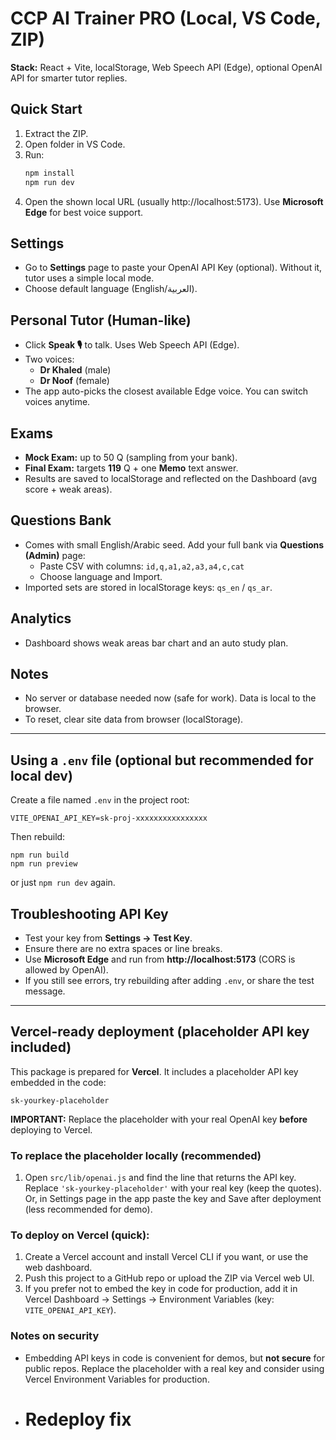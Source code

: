 # CCP AI Trainer PRO (Local, VS Code, ZIP)

**Stack:** React + Vite, localStorage, Web Speech API (Edge), optional OpenAI API for smarter tutor replies.

## Quick Start
1. Extract the ZIP.
2. Open folder in VS Code.
3. Run:
   ```bash
   npm install
   npm run dev
   ```
4. Open the shown local URL (usually http://localhost:5173). Use **Microsoft Edge** for best voice support.

## Settings
- Go to **Settings** page to paste your OpenAI API Key (optional). Without it, tutor uses a simple local mode.
- Choose default language (English/العربية).

## Personal Tutor (Human-like)
- Click **Speak 🎙️** to talk. Uses Web Speech API (Edge).
- Two voices:
  - **Dr Khaled** (male)
  - **Dr Noof** (female)
- The app auto-picks the closest available Edge voice. You can switch voices anytime.

## Exams
- **Mock Exam:** up to 50 Q (sampling from your bank).
- **Final Exam:** targets **119** Q + one **Memo** text answer.
- Results are saved to localStorage and reflected on the Dashboard (avg score + weak areas).

## Questions Bank
- Comes with small English/Arabic seed. Add your full bank via **Questions (Admin)** page:
  - Paste CSV with columns: `id,q,a1,a2,a3,a4,c,cat`
  - Choose language and Import.
- Imported sets are stored in localStorage keys: `qs_en` / `qs_ar`.

## Analytics
- Dashboard shows weak areas bar chart and an auto study plan.

## Notes
- No server or database needed now (safe for work). Data is local to the browser.
- To reset, clear site data from browser (localStorage).

---

## Using a `.env` file (optional but recommended for local dev)
Create a file named `.env` in the project root:
```
VITE_OPENAI_API_KEY=sk-proj-xxxxxxxxxxxxxxxx
```
Then rebuild:
```
npm run build
npm run preview
```
or just `npm run dev` again.

## Troubleshooting API Key
- Test your key from **Settings → Test Key**.
- Ensure there are no extra spaces or line breaks.
- Use **Microsoft Edge** and run from **http://localhost:5173** (CORS is allowed by OpenAI).
- If you still see errors, try rebuilding after adding `.env`, or share the test message.



---

## Vercel-ready deployment (placeholder API key included)
This package is prepared for **Vercel**. It includes a placeholder API key embedded in the code:
```
sk-yourkey-placeholder
```
**IMPORTANT:** Replace the placeholder with your real OpenAI key **before** deploying to Vercel.

### To replace the placeholder locally (recommended)
1. Open `src/lib/openai.js` and find the line that returns the API key. Replace `'sk-yourkey-placeholder'` with your real key (keep the quotes).  
   Or, in Settings page in the app paste the key and Save after deployment (less recommended for demo).

### To deploy on Vercel (quick):
1. Create a Vercel account and install Vercel CLI if you want, or use the web dashboard.  
2. Push this project to a GitHub repo or upload the ZIP via Vercel web UI.  
3. If you prefer not to embed the key in code for production, add it in Vercel Dashboard → Settings → Environment Variables (key: `VITE_OPENAI_API_KEY`).

### Notes on security
- Embedding API keys in code is convenient for demos, but **not secure** for public repos. Replace the placeholder with a real key and consider using Vercel Environment Variables for production.
- # Redeploy fix

